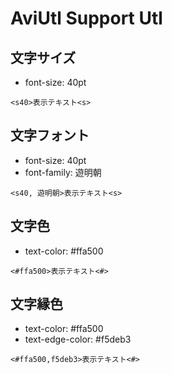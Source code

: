 # AviUtl Support Utl

## 文字サイズ

- font-size: 40pt

```
<s40>表示テキスト<s>
```

## 文字フォント

- font-size: 40pt
- font-family: 遊明朝

```
<s40, 遊明朝>表示テキスト<s>
```

## 文字色

- text-color: #ffa500

```
<#ffa500>表示テキスト<#>
```

## 文字縁色

- text-color: #ffa500
- text-edge-color: #f5deb3

```
<#ffa500,f5deb3>表示テキスト<#>
```
